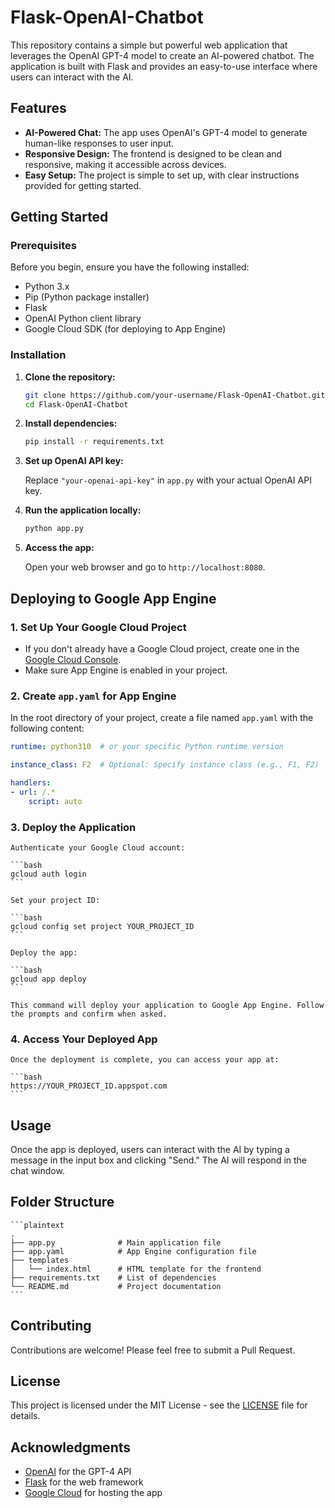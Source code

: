 # Flask-OpenAI-Chatbot

This repository contains a simple but powerful web application that leverages the OpenAI GPT-4 model to create an AI-powered chatbot. The application is built with Flask and provides an easy-to-use interface where users can interact with the AI.

## Features

- **AI-Powered Chat:** The app uses OpenAI's GPT-4 model to generate human-like responses to user input.
- **Responsive Design:** The frontend is designed to be clean and responsive, making it accessible across devices.
- **Easy Setup:** The project is simple to set up, with clear instructions provided for getting started.

## Getting Started

### Prerequisites

Before you begin, ensure you have the following installed:

- Python 3.x
- Pip (Python package installer)
- Flask
- OpenAI Python client library
- Google Cloud SDK (for deploying to App Engine)

### Installation

1. **Clone the repository:**

   ```bash
   git clone https://github.com/your-username/Flask-OpenAI-Chatbot.git
   cd Flask-OpenAI-Chatbot
   ```

2. **Install dependencies:**

   ```bash
   pip install -r requirements.txt
   ```

3. **Set up OpenAI API key:**

   Replace `"your-openai-api-key"` in `app.py` with your actual OpenAI API key.

4. **Run the application locally:**

   ```bash
   python app.py
   ```

5. **Access the app:**

   Open your web browser and go to `http://localhost:8080`.

## Deploying to Google App Engine

### 1. Set Up Your Google Cloud Project

- If you don't already have a Google Cloud project, create one in the [Google Cloud Console](https://console.cloud.google.com/).
- Make sure App Engine is enabled in your project.

### 2. Create `app.yaml` for App Engine

In the root directory of your project, create a file named `app.yaml` with the following content:

```yaml
runtime: python310  # or your specific Python runtime version

instance_class: F2  # Optional: Specify instance class (e.g., F1, F2)

handlers:
- url: /.*
    script: auto
```

### 3. Deploy the Application

    Authenticate your Google Cloud account:

    ```bash
    gcloud auth login
    ```

    Set your project ID:

    ```bash
    gcloud config set project YOUR_PROJECT_ID
    ```

    Deploy the app:

    ```bash
    gcloud app deploy
    ```

    This command will deploy your application to Google App Engine. Follow the prompts and confirm when asked.

### 4. Access Your Deployed App

    Once the deployment is complete, you can access your app at:

    ```bash
    https://YOUR_PROJECT_ID.appspot.com
    ```

## Usage

Once the app is deployed, users can interact with the AI by typing a message in the input box and clicking "Send." The AI will respond in the chat window.

## Folder Structure

    ```plaintext
    .
    ├── app.py              # Main application file
    ├── app.yaml            # App Engine configuration file
    ├── templates
    │   └── index.html      # HTML template for the frontend
    ├── requirements.txt    # List of dependencies
    └── README.md           # Project documentation
    ```

## Contributing

Contributions are welcome! Please feel free to submit a Pull Request.

## License

This project is licensed under the MIT License - see the [LICENSE](LICENSE) file for details.

## Acknowledgments

- [OpenAI](https://openai.com/) for the GPT-4 API
- [Flask](https://flask.palletsprojects.com/) for the web framework
- [Google Cloud](https://cloud.google.com/) for hosting the app
